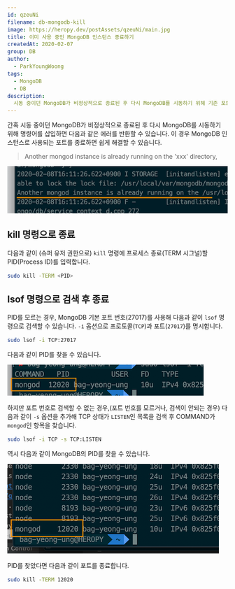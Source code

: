 ```yaml
---
id: qzeuNi
filename: db-mongodb-kill
image: https://heropy.dev/postAssets/qzeuNi/main.jpg
title: 이미 사용 중인 MongoDB 인스턴스 종료하기
createdAt: 2020-02-07
group: DB
author:
  - ParkYoungWoong
tags:
  - MongoDB
  - DB
description: 
  시동 중이던 MongoDB가 비정상적으로 종료된 후 다시 MongoDB를 시동하기 위해 기존 포트를 찾아 종료하는 방법을 알아봅니다.
---
```


간혹 시동 중이던 MongoDB가 비정상적으로 종료된 후 다시 MongoDB를 시동하기 위해 명령어를 삽입하면 다음과 같은 에러를 반환할 수 있습니다.
이 경우 MongoDB 인스턴스로 사용되는 포트를 종료하면 쉽게 해결할 수 있습니다.

> Another mongod instance is already running on the 'xxx' directory,

![](./assets/s1.png)

## kill 명령으로 종료

다음과 같이 (슈퍼 유저 권한으로) `kill` 명령에 프로세스 종료(TERM 시그널)할 PID(Process ID)를 입력합니다.

```bash
sudo kill -TERM <PID>
```

## lsof 명령으로 검색 후 종료

PID를 모르는 경우,
MongoDB 기본 포트 번호(27017)를 사용해 다음과 같이 `lsof` 명령으로 검색할 수 있습니다.
`-i` 옵션으로 프로토콜(`TCP`)과 포트(`27017`)를 명시합니다.

```bash
sudo lsof -i TCP:27017
```

다음과 같이 PID를 찾을 수 있습니다.

![](./assets/s2.png)

하지만 포트 번호로 검색할 수 없는 경우,(포트 번호를 모르거나, 검색이 안되는 경우)
다음과 같이 `-s` 옵션을 추가해 TCP 상태가 `LISTEN`인 목록을 검색 후 COMMAND가 `mongod`인 항목을 찾습니다.

```bash
sudo lsof -i TCP -s TCP:LISTEN
```

역시 다음과 같이 MongoDB의 PID를 찾을 수 있습니다.

![](./assets/s3.png)

PID를 찾았다면 다음과 같이 포트를 종료합니다.

```bash
sudo kill -TERM 12020
```
